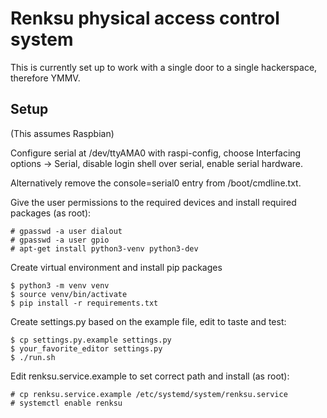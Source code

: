 Renksu physical access control system
=====================================

This is currently set up to work with a single door to a single hackerspace, therefore YMMV.

Setup
-----

(This assumes Raspbian)

Configure serial at /dev/ttyAMA0 with raspi-config, choose Interfacing options -> Serial, disable
login shell over serial, enable serial hardware.

Alternatively remove the console=serial0 entry from /boot/cmdline.txt.

Give the user permissions to the required devices and install required packages (as root):

    # gpasswd -a user dialout
    # gpasswd -a user gpio
    # apt-get install python3-venv python3-dev

Create virtual environment and install pip packages

    $ python3 -m venv venv
    $ source venv/bin/activate
    $ pip install -r requirements.txt

Create settings.py based on the example file, edit to taste and test:

    $ cp settings.py.example settings.py
    $ your_favorite_editor settings.py
    $ ./run.sh

Edit renksu.service.example to set correct path and install (as root):

    # cp renksu.service.example /etc/systemd/system/renksu.service
    # systemctl enable renksu
